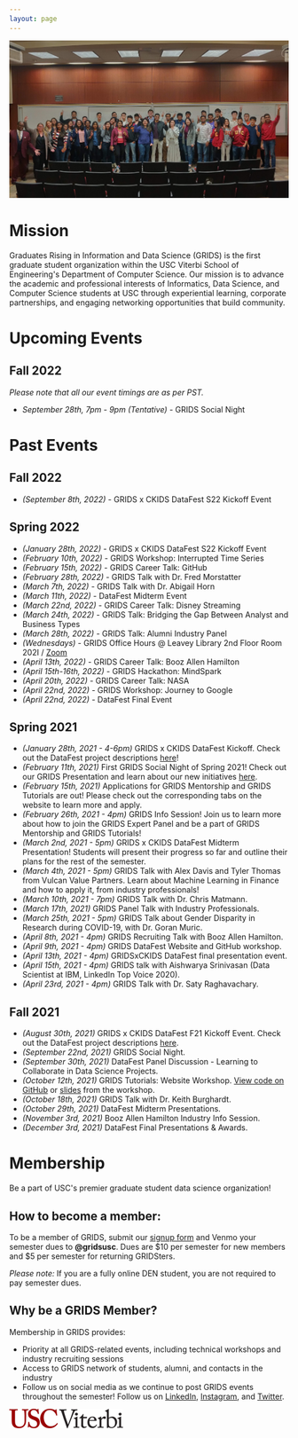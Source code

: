 ```yaml
---
layout: page
---
```


![alt-text](/assets/img/grids_group_photo_new.jpg "GRIDS group photo")

# Mission

Graduates Rising in Information and Data Science (GRIDS) is the first graduate student organization within the USC Viterbi School of Engineering's Department of Computer Science. Our mission is to advance the academic and professional interests of Informatics, Data Science, and Computer Science students at USC through experiential learning, corporate partnerships, and engaging networking opportunities that build community.

# Upcoming Events
## Fall 2022

*Please note that all our event timings are as per PST.*
- *September 28th, 7pm - 9pm (Tentative)* - GRIDS Social Night 

# Past Events

## Fall 2022
- *(September 8th, 2022)* - GRIDS x CKIDS DataFest S22 Kickoff Event

## Spring 2022
- *(January 28th, 2022)* - GRIDS x CKIDS DataFest S22 Kickoff Event
- *(February 10th, 2022)* - GRIDS Workshop: Interrupted Time Series
- *(February 15th, 2022)* - GRIDS Career Talk: GitHub
- *(February 28th, 2022)* - GRIDS Talk with Dr. Fred Morstatter
- *(March 7th, 2022)* - GRIDS Talk with Dr. Abigail Horn
- *(March 11th, 2022)* - DataFest Midterm Event
- *(March 22nd, 2022)* - GRIDS Career Talk: Disney Streaming
- *(March 24th, 2022)* - GRIDS Talk: Bridging the Gap Between Analyst and Business Types
- *(March 28th, 2022)* - GRIDS Talk: Alumni Industry Panel
- *(Wednesdays)* - GRIDS Office Hours @ Leavey Library 2nd Floor Room 202I / [Zoom](https://usc.zoom.us/j/96721845791)
- *(April 13th, 2022)* - GRIDS Career Talk: Booz Allen Hamilton
- *(April 15th-16th, 2022)* - GRIDS Hackathon: MindSpark
- *(April 20th, 2022)* - GRIDS Career Talk: NASA
- *(April 22nd, 2022)* - GRIDS Workshop: Journey to Google
- *(April 22nd, 2022)* - DataFest Final Event

## Spring 2021
- *(January 28th, 2021 - 4-6pm)* GRIDS x CKIDS DataFest Kickoff. Check out the DataFest project descriptions [here](https://drive.google.com/file/d/1TC1fV8Q0-FMtkbOSCZ8W23-Cmlt1Leq7/view?usp=sharing)!
- *(February 11th, 2021)* First GRIDS Social Night of Spring 2021! Check out our GRIDS Presentation and learn about our new initiatives [here](https://drive.google.com/file/d/1_FivGOBCWlpvxUlrNIh_PmT7G7vZhvgt/view?usp=sharing).
- *(February 15th, 2021)* Applications for GRIDS Mentorship and GRIDS Tutorials are out! Please check out the corresponding tabs on the website to learn more and apply.
- *(February 26th, 2021 - 4pm)* GRIDS Info Session! Join us to learn more about how to join the GRIDS Expert Panel and be a part of GRIDS Mentorship and GRIDS Tutorials!
- *(March 2nd, 2021 - 5pm)* GRIDS x CKIDS DataFest Midterm Presentation! Students will present their progress so far and outline their plans for the rest of the semester.
- *(March 4th, 2021 - 5pm)* GRIDS Talk with Alex Davis and Tyler Thomas from Vulcan Value Partners. Learn about Machine Learning in Finance and how to apply it, from industry professionals!
- *(March 10th, 2021 - 7pm)* GRIDS Talk with Dr. Chris Matmann.
- *(March 17th, 2021)* GRIDS Panel Talk with Industry Professionals.
- *(March 25th, 2021 - 5pm)* GRIDS Talk about Gender Disparity in Research during COVID-19, with Dr. Goran Muric.
- *(April 8th, 2021 - 4pm)* GRIDS Recruiting Talk with Booz Allen Hamilton.
- *(April 9th, 2021 - 4pm)* GRIDS DataFest Website and GitHub workshop.
- *(April 13th, 2021 - 4pm)* GRIDSxCKIDS DataFest final presentation event.
- *(April 15th, 2021 - 4pm)* GRIDS talk with Aishwarya Srinivasan (Data Scientist at IBM, LinkedIn Top Voice 2020).
- *(April 23rd, 2021 - 4pm)* GRIDS Talk with Dr. Saty Raghavachary.

## Fall 2021
- *(August 30th, 2021)* GRIDS x CKIDS DataFest F21 Kickoff Event. Check out the DataFest project descriptions [here](https://sites.usc.edu/ckids/datafest-f21-fall-2021/).
- *(September 22nd, 2021)* GRIDS Social Night.
- *(September 30th, 2021)* DataFest Panel Discussion - Learning to Collaborate in Data Science Projects.
- *(October 12th, 2021)* GRIDS Tutorials: Website Workshop. [View code on GitHub](https://github.com/gridsusc/GRIDS-Tutorials/tree/main/Bootstrap_Workshop_1_Fall2021) or [slides](https://docs.google.com/presentation/d/1puHJXeuc6davvuEdarLkImHy-Kp4DbFMuz7dHwaUSds/edit?usp=sharing) from the workshop.
- *(October 18th, 2021)* GRIDS Talk with Dr. Keith Burghardt.
- *(October 29th, 2021)* DataFest Midterm Presentations.
- *(November 3rd, 2021)* Booz Allen Hamilton Industry Info Session.
- *(December 3rd, 2021)* DataFest Final Presentations & Awards.

# Membership

Be a part of USC's premier graduate student data science organization!
 
## How to become a member:
To be a member of GRIDS, submit our [signup form](https://forms.gle/FDC4xnDmSBJNC8SN7) and Venmo your semester dues to **@gridsusc**. Dues are $10 per semester for new members and $5 per semester for returning GRIDSters. 

*Please note:* If you are a fully online DEN student, you are not required to pay semester dues.
 
## Why be a GRIDS Member?
Membership in GRIDS provides:
- Priority at all GRIDS-related events, including technical workshops and industry recruiting sessions
- Access to GRIDS network of students, alumni, and contacts in the industry
- Follow us on social media as we continue to post GRIDS events throughout the semester! Follow us on [LinkedIn](https://www.linkedin.com/company/gridsusc), [Instagram](https://www.instagram.com/gridsusc/), and [Twitter](https://twitter.com/gridsusc).

![alt-text](/assets/img/USC_Viterbi_logo.png "USC Viterbi")
